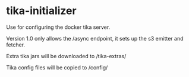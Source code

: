 # tika-initializer

Use for configuring the docker tika server. 

Version 1.0 only allows the /async endpoint, it sets up the s3 emitter and fetcher.

Extra tika jars will be downloaded to /tika-extras/

Tika config files will be copied to /config/
